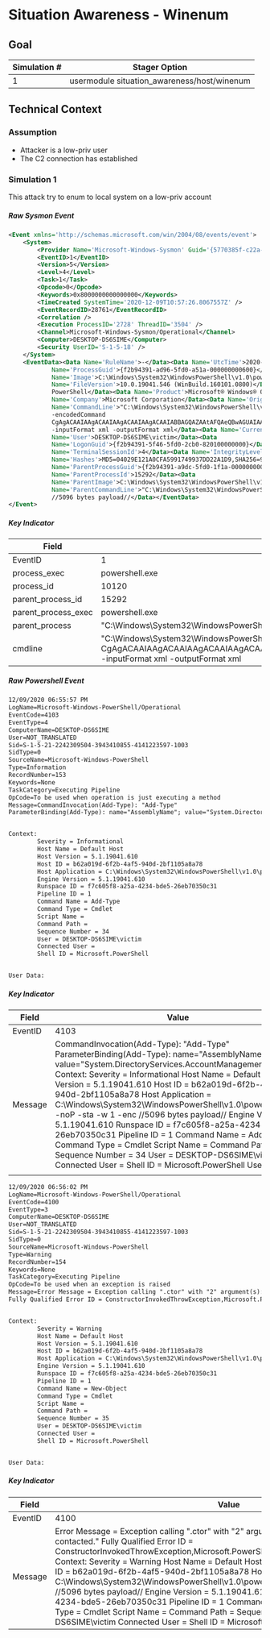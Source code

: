 # Situation Awareness - Winenum

## Goal 
| Simulation # | Stager Option                           |
| ------------ | --------------------------------------- |
| 1            | usermodule situation_awareness/host/winenum |

## Technical Context
### Assumption
* Attacker is a low-priv user 
* The C2 connection has established 

### Simulation 1
This attack try to enum to local system on a low-priv account

##### Raw Sysmon Event
```xml
<Event xmlns='http://schemas.microsoft.com/win/2004/08/events/event'>
    <System>
        <Provider Name='Microsoft-Windows-Sysmon' Guid='{5770385f-c22a-43e0-bf4c-06f5698ffbd9}' />
        <EventID>1</EventID>
        <Version>5</Version>
        <Level>4</Level>
        <Task>1</Task>
        <Opcode>0</Opcode>
        <Keywords>0x8000000000000000</Keywords>
        <TimeCreated SystemTime='2020-12-09T10:57:26.8067557Z' />
        <EventRecordID>28761</EventRecordID>
        <Correlation />
        <Execution ProcessID='2728' ThreadID='3504' />
        <Channel>Microsoft-Windows-Sysmon/Operational</Channel>
        <Computer>DESKTOP-DS6SIME</Computer>
        <Security UserID='S-1-5-18' />
    </System>
    <EventData><Data Name='RuleName'>-</Data><Data Name='UtcTime'>2020-12-09 10:57:26.804</Data><Data
            Name='ProcessGuid'>{f2b94391-ad96-5fd0-a51a-000000000600}</Data><Data Name='ProcessId'>10120</Data><Data
            Name='Image'>C:\Windows\System32\WindowsPowerShell\v1.0\powershell.exe</Data><Data
            Name='FileVersion'>10.0.19041.546 (WinBuild.160101.0800)</Data><Data Name='Description'>Windows
            PowerShell</Data><Data Name='Product'>Microsoft® Windows® Operating System</Data><Data
            Name='Company'>Microsoft Corporation</Data><Data Name='OriginalFileName'>PowerShell.EXE</Data><Data
            Name='CommandLine'>"C:\Windows\System32\WindowsPowerShell\v1.0\powershell.exe" -noninteractive -Sta
            -encodedCommand
            CgAgACAAIAAgACAAIAAgACAAIAAgACAAIABBAGQAZAAtAFQAeQBwAGUAIAAtAEEAcwBzAGUAbQBiAGwAeQAgAFAAcgBlAHMAZQBuAHQAYQB0AGkAbwBuAEMAbwByAGUACgAgACAAIAAgACAAIAAgACAAIAAgACAAIABbAFcAaQBuAGQAbwB3AHMALgBDAGwAaQBwAGIAbwBhAHIAZABdADoAOgBHAGUAdABUAGUAeAB0ACgAKQAgAC0AcgBlAHAAbABhAGMAZQAgACIAYAByACIALAAgACcAJwAgAC0AcwBwAGwAaQB0ACAAIgBgAG4AIgAgACAACgAgACAAIAAgACAAIAAgACAA
            -inputFormat xml -outputFormat xml</Data><Data Name='CurrentDirectory'>C:\Users\victim\</Data><Data
            Name='User'>DESKTOP-DS6SIME\victim</Data><Data
            Name='LogonGuid'>{f2b94391-5f46-5fd0-2cb0-820100000000}</Data><Data Name='LogonId'>0x182b02c</Data><Data
            Name='TerminalSessionId'>4</Data><Data Name='IntegrityLevel'>Medium</Data><Data
            Name='Hashes'>MD5=04029E121A0CFA5991749937DD22A1D9,SHA256=9F914D42706FE215501044ACD85A32D58AAEF1419D404FDDFA5D3B48F66CCD9F,IMPHASH=7C955A0ABC747F57CCC4324480737EF7</Data><Data
            Name='ParentProcessGuid'>{f2b94391-a9dc-5fd0-1f1a-000000000600}</Data><Data
            Name='ParentProcessId'>15292</Data><Data
            Name='ParentImage'>C:\Windows\System32\WindowsPowerShell\v1.0\powershell.exe</Data><Data
            Name='ParentCommandLine'>"C:\Windows\System32\WindowsPowerShell\v1.0\powershell.exe" -noP -sta -w 1 -enc
            //5096 bytes payload//</Data></EventData>
</Event>
```

##### Key Indicator

| Field             | Value                                                                         | Comments |
| ----------------- | ----------------------------------------------------------------------------- | -------- |
| EventID           | 1                                                                             |          |
| process_exec      | powershell.exe                                                                |          |
| process_id   | 10120|          |
| parent_process_id   | 15292|          |
|parent_process_exec| powershell.exe||
| parent_process | "C:\Windows\System32\WindowsPowerShell\v1.0\powershell.exe" -noP -sta -w 1 -enc //5096 bytes payload//||
| cmdline| "C:\Windows\System32\WindowsPowerShell\v1.0\powershell.exe" -noninteractive -Sta -encodedCommand CgAgACAAIAAgACAAIAAgACAAIAAgACAAIABBAGQAZAAtAFQAeQBwAGUAIAAtAEEAcwBzAGUAbQBiAGwAeQAgAFAAcgBlAHMAZQBuAHQAYQB0AGkAbwBuAEMAbwByAGUACgAgACAAIAAgACAAIAAgACAAIAAgACAAIABbAFcAaQBuAGQAbwB3AHMALgBDAGwAaQBwAGIAbwBhAHIAZABdADoAOgBHAGUAdABUAGUAeAB0ACgAKQAgAC0AcgBlAHAAbABhAGMAZQAgACIAYAByACIALAAgACcAJwAgAC0AcwBwAGwAaQB0ACAAIgBgAG4AIgAgACAACgAgACAAIAAgACAAIAAgACAA -inputFormat xml -outputFormat xml||



##### Raw Powershell Event
```xml
12/09/2020 06:55:57 PM
LogName=Microsoft-Windows-PowerShell/Operational
EventCode=4103
EventType=4
ComputerName=DESKTOP-DS6SIME
User=NOT_TRANSLATED
Sid=S-1-5-21-2242309504-3943410855-4141223597-1003
SidType=0
SourceName=Microsoft-Windows-PowerShell
Type=Information
RecordNumber=153
Keywords=None
TaskCategory=Executing Pipeline
OpCode=To be used when operation is just executing a method
Message=CommandInvocation(Add-Type): "Add-Type"
ParameterBinding(Add-Type): name="AssemblyName"; value="System.DirectoryServices.AccountManagement"


Context:
        Severity = Informational
        Host Name = Default Host
        Host Version = 5.1.19041.610
        Host ID = b62a019d-6f2b-4af5-940d-2bf1105a8a78
        Host Application = C:\Windows\System32\WindowsPowerShell\v1.0\powershell.exe -noP -sta -w 1 -enc //5096 bytes payload//
        Engine Version = 5.1.19041.610
        Runspace ID = f7c605f8-a25a-4234-bde5-26eb70350c31
        Pipeline ID = 1
        Command Name = Add-Type
        Command Type = Cmdlet
        Script Name = 
        Command Path = 
        Sequence Number = 34
        User = DESKTOP-DS6SIME\victim
        Connected User = 
        Shell ID = Microsoft.PowerShell


User Data:
```

##### Key Indicator

| Field             | Value                                                                         | Comments |
| ----------------- | ----------------------------------------------------------------------------- | -------- |
| EventID           | 4103                                                                             |          |
| Message      | CommandInvocation(Add-Type): "Add-Type" ParameterBinding(Add-Type): name="AssemblyName"; value="System.DirectoryServices.AccountManagement" Context: Severity = Informational Host Name = Default Host Host Version = 5.1.19041.610 Host ID = b62a019d-6f2b-4af5-940d-2bf1105a8a78 Host Application = C:\Windows\System32\WindowsPowerShell\v1.0\powershell.exe -noP -sta -w 1 -enc //5096 bytes payload// Engine Version = 5.1.19041.610 Runspace ID = f7c605f8-a25a-4234-bde5-26eb70350c31 Pipeline ID = 1 Command Name = Add-Type Command Type = Cmdlet Script Name = Command Path = Sequence Number = 34 User = DESKTOP-DS6SIME\victim Connected User = Shell ID = Microsoft.PowerShell User Data:	
|          |
```xml
12/09/2020 06:56:02 PM
LogName=Microsoft-Windows-PowerShell/Operational
EventCode=4100
EventType=3
ComputerName=DESKTOP-DS6SIME
User=NOT_TRANSLATED
Sid=S-1-5-21-2242309504-3943410855-4141223597-1003
SidType=0
SourceName=Microsoft-Windows-PowerShell
Type=Warning
RecordNumber=154
Keywords=None
TaskCategory=Executing Pipeline
OpCode=To be used when an exception is raised
Message=Error Message = Exception calling ".ctor" with "2" argument(s): "The server could not be contacted."
Fully Qualified Error ID = ConstructorInvokedThrowException,Microsoft.PowerShell.Commands.NewObjectCommand


Context:
        Severity = Warning
        Host Name = Default Host
        Host Version = 5.1.19041.610
        Host ID = b62a019d-6f2b-4af5-940d-2bf1105a8a78
        Host Application = C:\Windows\System32\WindowsPowerShell\v1.0\powershell.exe -noP -sta -w 1 -enc //5096 bytes payload//
        Engine Version = 5.1.19041.610
        Runspace ID = f7c605f8-a25a-4234-bde5-26eb70350c31
        Pipeline ID = 1
        Command Name = New-Object
        Command Type = Cmdlet
        Script Name = 
        Command Path = 
        Sequence Number = 35
        User = DESKTOP-DS6SIME\victim
        Connected User = 
        Shell ID = Microsoft.PowerShell


User Data:
```

##### Key Indicator

| Field             | Value                                                                         | Comments |
| ----------------- | ----------------------------------------------------------------------------- | -------- |
| EventID           | 4100                                                                             |          |
| Message      | Error Message = Exception calling ".ctor" with "2" argument(s): "The server could not be contacted." Fully Qualified Error ID = ConstructorInvokedThrowException,Microsoft.PowerShell.Commands.NewObjectCommand Context: Severity = Warning Host Name = Default Host Host Version = 5.1.19041.610 Host ID = b62a019d-6f2b-4af5-940d-2bf1105a8a78 Host Application = C:\Windows\System32\WindowsPowerShell\v1.0\powershell.exe -noP -sta -w 1 -enc //5096 bytes payload//  Engine Version = 5.1.19041.610 Runspace ID = f7c605f8-a25a-4234-bde5-26eb70350c31 Pipeline ID = 1 Command Name = New-Object Command Type = Cmdlet Script Name = Command Path = Sequence Number = 35 User = DESKTOP-DS6SIME\victim Connected User = Shell ID = Microsoft.PowerShell User Data:|          |
